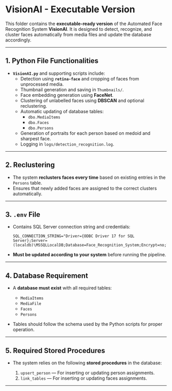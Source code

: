 # VisionAI - Executable Version

This folder contains the **executable-ready version** of the Automated Face Recognition System **VisionAI**. It is designed to detect, recognize, and cluster faces automatically from media files and update the database accordingly.

---

## 1. Python File Functionalities

- **`VisionAI.py`** and supporting scripts include:
  - Detection using **`retina-face`** and cropping of faces from unprocessed media.
  - Thumbnail generation and saving in `Thumbnails/`.
  - Face embedding generation using **FaceNet**.
  - Clustering of unlabelled faces using **DBSCAN** and optional reclustering.
  - Automatic updating of database tables:
    - `dbo.MediaItems`
    - `dbo.Faces`
    - `dbo.Persons`
  - Generation of portraits for each person based on medoid and sharpest face.
  - Logging in `logs/detection_recognition.log`.

---

## 2. Reclustering

- The system **reclusters faces every time** based on existing entries in the `Persons` table.
- Ensures that newly added faces are assigned to the correct clusters automatically.

---

## 3. `.env` File

- Contains SQL Server connection string and credentials:
  ```env
  SQL_CONNECTION_STRING="Driver={ODBC Driver 17 for SQL Server};Server=(localdb)\MSSQLLocalDB;Database=Face_Recognition_System;Encrypt=no;TrustServerCertificate=no;"
  ````

* **Must be updated according to your system** before running the pipeline.

---

## 4. Database Requirement

* A **database must exist** with all required tables:

  * `MediaItems`
  * `MediaFile`
  * `Faces`
  * `Persons`
* Tables should follow the schema used by the Python scripts for proper operation.

---

## 5. Required Stored Procedures

* The system relies on the following **stored procedures** in the database:

  1. `upsert_person` — For inserting or updating person assignments.
  2. `link_tables` — For inserting or updating faces assignments.

---

